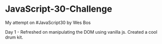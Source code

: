 # JavaScript-30-Challenge
My attempt on #JavaScript30 by Wes Bos

Day 1 - Refreshed on manipulating the DOM using vanilla js.  Created a cool drum kit.
